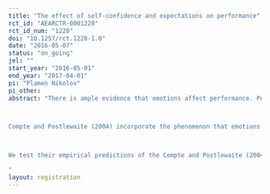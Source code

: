 ```yaml
---
title: "The effect of self-confidence and expectations on performance"
rct_id: "AEARCTR-0001228"
rct_id_num: "1228"
doi: "10.1257/rct.1228-1.0"
date: "2016-05-07"
status: "on_going"
jel: ""
start_year: "2016-05-01"
end_year: "2017-04-01"
pi: "Plamen Nikolov"
pi_other:
abstract: "There is ample evidence that emotions affect performance. Positive emotions can improve performance, while negative ones can diminish it. For example, the fears induced by the possibility of failure or of negative evaluations have physiological consequences (shaking, loss of concentration) that may impair performance in sports, on stage, or at school. There is also ample evidence that individuals have distorted recollection of past events and distorted attributions of the causes of success or failure. Recollection of good events or successes is typically easier than recollection of bad ones or failures. Successes tend to be attributed to intrinsic aptitudes or effort, while failures are attributed to bad luck. In addition, these attributions are often reversed when judging the performance of others.

Compte and Postlewaite (2004) incorporate the phenomenon that emotions affect performance into an otherwise standard decision theoretic model and show that in a world where performance depends on emotions, biases in information processing enhance welfare.

We test their empirical predictions of the Compte and Postlewaite (2004) model using the study design described below. 
"
layout: registration
---
```


